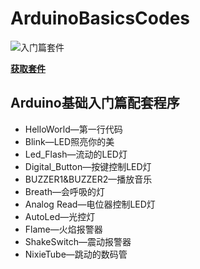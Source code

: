# ArduinoBasicsCodes

![入门篇套件](https://i.imgur.com/iiuBiG6.jpg)

[**获取套件**](https://item.taobao.com/item.htm?spm=a1z10.1-c-s.w4024-18433058034.4.4f1b20fcvPr3pq&id=563173425289&scene=taobao_shop)

## Arduino基础入门篇配套程序

- HelloWorld—第一行代码
- Blink—LED照亮你的美
- Led_Flash—流动的LED灯
- Digital_Button—按键控制LED灯
- BUZZER1&BUZZER2—播放音乐
- Breath—会呼吸的灯
- Analog Read—电位器控制LED灯
- AutoLed—光控灯
- Flame—火焰报警器
- ShakeSwitch—震动报警器
- NixieTube—跳动的数码管